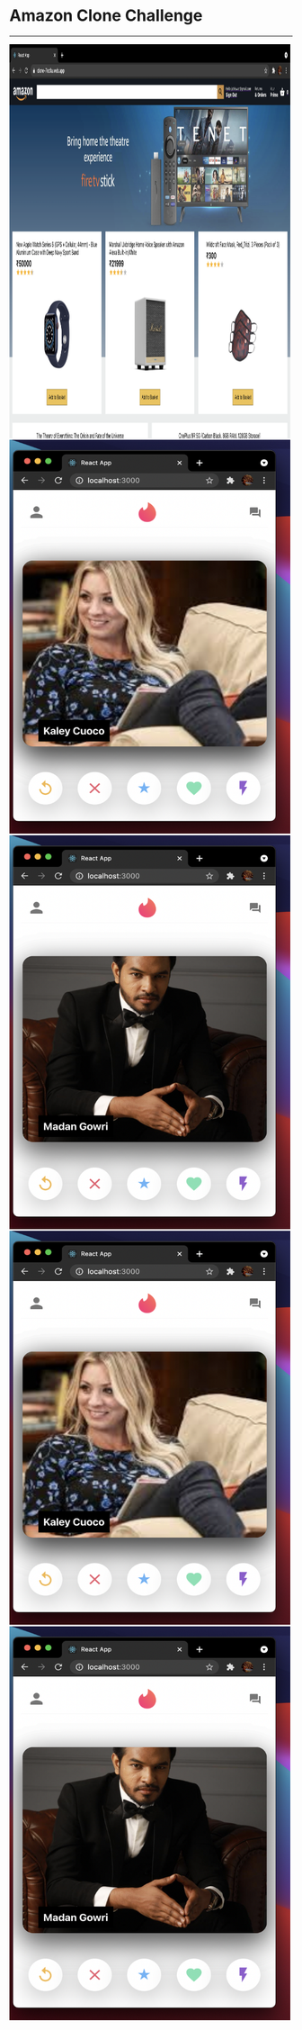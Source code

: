<h1>Amazon Clone Challenge</h1>
<hr></hr>


<img src="https://github.com/JATHISWAR/Amazon-Clone-Challenge-React/blob/final/Screenshot%202021-05-29%20at%203.24.32%20PM.png" width="500" height="700"/>
<img src="https://github.com/JATHISWAR/Mern-Sample-TinderClone/blob/master/Screenshot%202021-05-23%20at%208.07.49%20PM.png" width="500" height="700"/>
<img src="https://github.com/JATHISWAR/Mern-Sample-TinderClone/blob/master/Screenshot%202021-05-23%20at%208.02.50%20PM.png" width="500" height="700"/>
<img src="https://github.com/JATHISWAR/Mern-Sample-TinderClone/blob/master/Screenshot%202021-05-23%20at%208.07.49%20PM.png" width="500" height="700"/>
<img src="https://github.com/JATHISWAR/Mern-Sample-TinderClone/blob/master/Screenshot%202021-05-23%20at%208.02.50%20PM.png" width="500" height="700"/>

